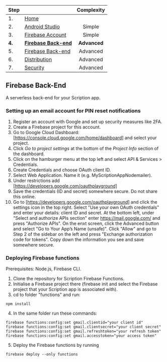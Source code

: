 
|Step  | | Complexity
| :--- | :---         |     :---:
|1. |[Home](https://github.com/scriptionapp/scriptionpage1/)  |       
|2. |[Android Studio](https://github.com/scriptionapp/scriptionpage1/android-studio)  | Simple
|3. |[Firebase Account](https://github.com/scriptionapp/scriptionpage1/firebase-account) | Simple
|**4.** |[**Firebase Back-end**](https://github.com/scriptionapp/scriptionpage1/firebase-backend) | **Advanced**
|5. |[Firebase Back-end](https://github.com/scriptionapp/scriptionpage1/firebase-backend) | Advanced
|6. |[Distribution](https://github.com/scriptionapp/scriptionpage1/distribution) | Advanced
|7. |[Security](https://github.com/scriptionapp/scriptionpage1/secure-scription) | Advanced


## Firebase Back-End 
A serverless back-end for your Scription app.

### Setting up an email account for PIN reset notifications
1. Register an account with Google and set up security measures like 2FA.
2. Create a Firebase project for this account.
3. Go to Google Cloud Dashboard: [https://console.cloud.google.com/home/dashboard] and select your project.
4. Click *Go to project settings* at the bottom of the *Project Info* section of the dashboard.
5. Click on the hamburger menu at the top left and select API & Services > Credentials.
6. Create Credentials and choose OAuth client ID.
7. Select Web Application. Name it (e.g. MyScriptionAppNodemailer). 
8. Under restrictions add [https://developers.google.com/oauthplayground]
9. Save the credentials (ID and secret) somewhere secure. Do not share this online.
10. Go to [https://developers.google.com/oauthplayground] and click the settings icon in the top right. Select "Use your own OAuth credentials" and enter your details: client ID and secret. At the bottom left, under "Select and authorize APIs section" enter https://mail.google.com/ and press "Authorize APIs". On the enxt screen, click the Advanced button and select "Go to Your App’s Name (unsafe)". Click "Allow" and go to Step 2 of the sidebar on the left and press "Exchange authorization code for tokens". Copy down the information you see and save somewhere secure.


### Deploying Firebase functions
Prerequisites: Node.js, Firebase CLI.

1. Clone the repository for Scription Firebase Functions.
2. Initialise a Firebase project there (firebase init and select the Firebase project that your Scription app is associated with).
3. cd to folder "functions" and run: 
```
npm install
```
4. In the same folder run these commands:
```
firebase functions:config:set gmail.clientid="your client id"
firebase functions:config:set gmail.clientsecret="your client secret"
firebase functions:config:set gmail.refreshtoken="your refresh token"
firebase functions:config:set gmail.accesstoken="your access token"
```
5. Deploy the Firebase functions by running 
```
firebase deploy --only functions
```
